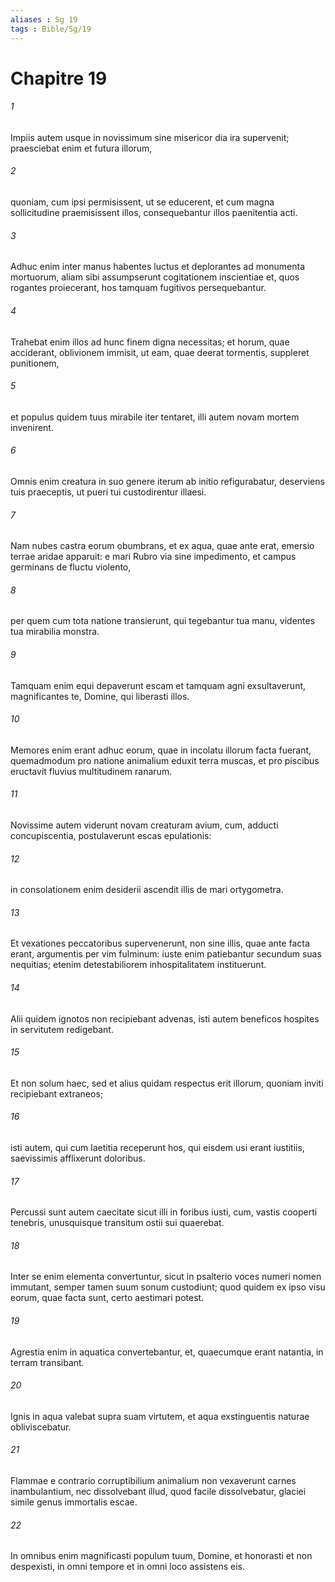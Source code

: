 ```yaml
---
aliases : Sg 19
tags : Bible/Sg/19
---
```


# Chapitre 19

###### 1
Impiis autem usque in novissimum sine misericor dia ira supervenit; praesciebat enim et futura illorum, 
###### 2
quoniam, cum ipsi permisissent, ut se educerent, et cum magna sollicitudine praemisissent illos, consequebantur illos paenitentia acti.
###### 3
Adhuc enim inter manus habentes luctus et deplorantes ad monumenta mortuorum, aliam sibi assumpserunt cogitationem inscientiae et, quos rogantes proiecerant, hos tamquam fugitivos persequebantur.
###### 4
Trahebat enim illos ad hunc finem digna necessitas; et horum, quae acciderant, oblivionem immisit, ut eam, quae deerat tormentis, suppleret punitionem,
###### 5
et populus quidem tuus mirabile iter tentaret, illi autem novam mortem invenirent.
###### 6
Omnis enim creatura in suo genere iterum ab initio refigurabatur, deserviens tuis praeceptis, ut pueri tui custodirentur illaesi.
###### 7
Nam nubes castra eorum obumbrans, et ex aqua, quae ante erat, emersio terrae aridae apparuit: e mari Rubro via sine impedimento, et campus germinans de fluctu violento,
###### 8
per quem cum tota natione transierunt, qui tegebantur tua manu, videntes tua mirabilia monstra.
###### 9
Tamquam enim equi depaverunt escam et tamquam agni exsultaverunt, magnificantes te, Domine, qui liberasti illos.
###### 10
Memores enim erant adhuc eorum, quae in incolatu illorum facta fuerant, quemadmodum pro natione animalium eduxit terra muscas, et pro piscibus eructavit fluvius multitudinem ranarum.
###### 11
Novissime autem viderunt novam creaturam avium, cum, adducti concupiscentia, postulaverunt escas epulationis:
###### 12
in consolationem enim desiderii ascendit illis de mari ortygometra.
###### 13
Et vexationes peccatoribus supervenerunt, non sine illis, quae ante facta erant, argumentis per vim fulminum: iuste enim patiebantur secundum suas nequitias; etenim detestabiliorem inhospitalitatem instituerunt.
###### 14
Alii quidem ignotos non recipiebant advenas, isti autem beneficos hospites in servitutem redigebant.
###### 15
Et non solum haec, sed et alius quidam respectus erit illorum, quoniam inviti recipiebant extraneos;
###### 16
isti autem, qui cum laetitia receperunt hos, qui eisdem usi erant iustitiis, saevissimis afflixerunt doloribus.
###### 17
Percussi sunt autem caecitate sicut illi in foribus iusti, cum, vastis cooperti tenebris, unusquisque transitum ostii sui quaerebat.
###### 18
Inter se enim elementa convertuntur, sicut in psalterio voces numeri nomen immutant, semper tamen suum sonum custodiunt; quod quidem ex ipso visu eorum, quae facta sunt, certo aestimari potest.
###### 19
Agrestia enim in aquatica convertebantur, et, quaecumque erant natantia, in terram transibant.
###### 20
Ignis in aqua valebat supra suam virtutem, et aqua exstinguentis naturae obliviscebatur.
###### 21
Flammae e contrario corruptibilium animalium non vexaverunt carnes inambulantium, nec dissolvebant illud, quod facile dissolvebatur, glaciei simile genus immortalis escae.
###### 22
In omnibus enim magnificasti populum tuum, Domine, et honorasti et non despexisti, in omni tempore et in omni loco assistens eis.
